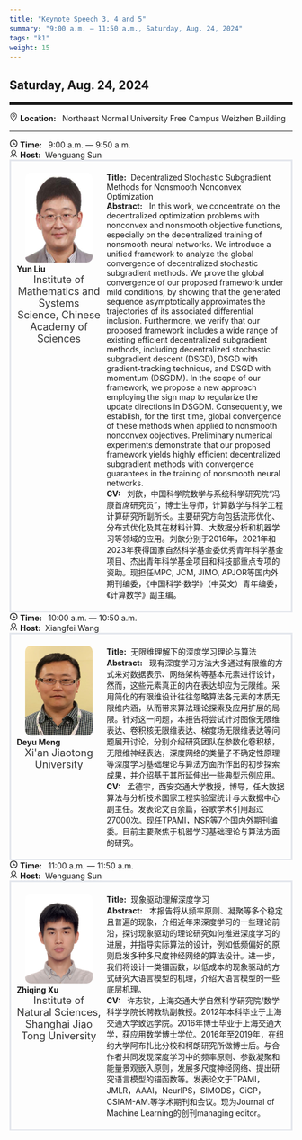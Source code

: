 ```yaml
---
title: "Keynote Speech 3, 4 and 5"
summary: "9:00 a.m. — 11:50 a.m., Saturday, Aug. 24, 2024"
tags: "k1"
weight: 15
---
```


Saturday, Aug. 24, 2024
------


<hr style="border: 0; border-top: 5px solid;">

<!-- <div class="tip">
    <img class="icon" src="/static/images/mdy.jpg" />
    SessionKenote Speech: <span class="font-bold" style="font-size:120%">Optimal Transport in Machine Learning</span>
</div> -->

<div class="tip">
    <img class="icon" src="/icon/didian.png" />
    <b>Location: </b>&nbsp;
    Northeast Normal University Free Campus Weizhen Building
</div>

________________________________________

<div class="tip">
    <img class="icon" src="/icon/shizhong.png" />
    <b>Time: </b>&nbsp;
    9:00 a.m. — 9:50 a.m.
</div>

<div class="tip">
    <img class="icon" src="/icon/lingdao.png" />
    <b>Host:</b>&nbsp;
    Wenguang Sun
</div>

<div class="row">
    <div class="left">
        <img src="/images/liuyun.jpg" class="avatar" />
        <div class="font-small font-bold">
            Yun Liu
        </div>
        <div class="institute">
            Institute of Mathematics and Systems Science, Chinese Academy of Sciences
        </div>
    </div>
    <div class="right">
        <div class="font-small">
            <b>Title:</b>&nbsp;
            Decentralized Stochastic Subgradient Methods for Nonsmooth Nonconvex Optimization
        </div>
        <div class="content font-small">
            <b>Abstract:</b> &nbsp;
            In this work, we concentrate on the decentralized optimization problems with nonconvex and nonsmooth objective functions, especially on the decentralized training of nonsmooth neural networks. We introduce a unified framework to analyze the global convergence of decentralized stochastic subgradient methods. We prove the global convergence of our proposed framework under mild conditions, by showing that the generated sequence asymptotically approximates the trajectories of its associated differential inclusion. Furthermore, we verify that our proposed framework includes a wide range of existing efficient decentralized subgradient methods, including decentralized stochastic subgradient descent (DSGD), DSGD with gradient-tracking technique, and DSGD with momentum (DSGDM). In the scope of our framework, we propose a new approach employing the sign map to regularize the update directions in DSGDM. Consequently, we establish, for the first time, global convergence of these methods when applied to nonsmooth nonconvex objectives. Preliminary numerical experiments demonstrate that our proposed framework yields highly efficient decentralized subgradient methods with convergence guarantees in the training of nonsmooth neural networks.
        </div>
        <div class="content font-small">
            <b>CV:</b> &nbsp;
            刘歆，中国科学院数学与系统科学研究院“冯康首席研究员”，博士生导师，计算数学与科学工程计算研究所副所长。主要研究方向包括流形优化、分布式优化及其在材料计算、大数据分析和机器学习等领域的应用。刘歆分别于2016年，2021年和2023年获得国家自然科学基金委优秀青年科学基金项目、杰出青年科学基金项目和科技部重点专项的资助。现担任MPC, JCM, JIMO, APJOR等国内外期刊编委，《中国科学·数学》（中英文）青年编委，《计算数学》副主编。
        </div>
    </div>
</div>


<div class="tip">
    <img class="icon" src="/icon/shizhong.png" />
    <b>Time: </b>&nbsp;
    10:00 a.m. — 10:50 a.m.
</div>

<div class="tip">
    <img class="icon" src="/icon/lingdao.png" />
    <b>Host:</b>&nbsp;
    Xiangfei Wang
</div>

<div class="row">
    <div class="left">
        <img src="/images/mdy.png" class="avatar" />
        <div class="font-small font-bold">
            Deyu Meng
        </div>
        <div class="institute">
            Xi'an Jiaotong University
        </div>
    </div>
    <div class="right">
        <div class="font-small">
            <b>Title:</b>&nbsp;
            无限维理解下的深度学习理论与算法
        </div>
        <div class="content font-small">
            <b>Abstract:</b> &nbsp;
            现有深度学习方法大多通过有限维的方式来对数据表示、网络架构等基本元素进行设计，然而，这些元素真正的内在表达却应为无限维。采用简化的有限维设计往往忽略算法各元素的本质无限维内涵，从而带来算法理论探索及应用扩展的局限。针对这一问题，本报告将尝试针对图像无限维表达、卷积核无限维表达、梯度场无限维表达等问题展开讨论，分别介绍研究团队在参数化卷积核，无限维神经表达，深度网络的类量子不确定性原理等深度学习基础理论与算法方面所作出的初步探索成果，并介绍基于其所延伸出一些典型示例应用。
        </div>
        <div class="content font-small">
            <b>CV:</b> &nbsp;
            孟德宇，西安交通大学教授，博导，任大数据算法与分析技术国家工程实验室统计与大数据中心副主任。发表论文百余篇，谷歌学术引用超过27000次。现任TPAMI，NSR等7个国内外期刊编委。目前主要聚焦于机器学习基础理论与算法方面的研究。
        </div>
    </div>
</div>


<div class="tip">
    <img class="icon" src="/icon/shizhong.png" />
    <b>Time: </b>&nbsp;
    11:00 a.m. — 11:50 a.m.
</div>

<div class="tip">
    <img class="icon" src="/icon/lingdao.png" />
    <b>Host:</b>&nbsp;
    Wenguang Sun
</div>

<div class="row">
    <div class="left">
        <img src="/images/xzq.jpg" class="avatar" />
        <div class="font-small font-bold">
            Zhiqing Xu
        </div>
        <div class="institute">
            Institute of Natural Sciences, Shanghai Jiao Tong University
        </div>
    </div>
    <div class="right">
        <div class="font-small">
            <b>Title:</b>&nbsp;
            现象驱动理解深度学习
        </div>
        <div class="content font-small">
            <b>Abstract:</b> &nbsp;
            本报告将从频率原则、凝聚等多个稳定且普遍的现象，介绍近年来深度学习的一些理论前沿，探讨现象驱动的理论研究如何推进深度学习的进展，并指导实际算法的设计，例如低频偏好的原则启发多种多尺度神经网络的算法设计。进一步，我们将设计一类锚函数，以低成本的现象驱动的方式研究大语言模型的机理，介绍大语言模型的一些底层机理。
        </div>
        <div class="content font-small">
            <b>CV:</b> &nbsp;
            许志钦，上海交通大学自然科学研究院/数学科学学院长聘教轨副教授。2012年本科毕业于上海交通大学致远学院。2016年博士毕业于上海交通大学，获应用数学博士学位。2016年至2019年，在纽约大学阿布扎比分校和柯朗研究所做博士后。与合作者共同发现深度学习中的频率原则、参数凝聚和能量景观嵌入原则，发展多尺度神经网络、提出研究语言模型的锚函数等。发表论文于TPAMI，JMLR，AAAI，NeurIPS，SIMODS，CiCP，CSIAM-AM.等学术期刊和会议。现为Journal of Machine Learning的创刊managing editor。
        </div>
    </div>
</div>

<style>

.tip{}

.icon {
    width: 15px;
}

.row {
    padding: 10px; 
    height: auto; 
    border-bottom-width: 2px; 
    border-style: solid; 
    border-color: #E4E7ED; 
    padding-bottom: 20px; 
    padding-top: 20px;
    display: flex; 
    text-align: justify;
}

.left {
    min-width: 150px !important;
    text-align: center;
}

.avatar {
    width: 120px;
    height: 160px;
    max-width: 100%;
    border-radius: 10px;
}

.right {
    margin-left: 10px; 
    max-width: 80%;
}


.font-small {
    /* font-size: 16px; */
    text-align: left;
}

.font-bold {
    font-weight: bold;
}

.institute {
    font-size: 18px;
    color: #333;
    margin-bottom: 10px;
}
</style>
